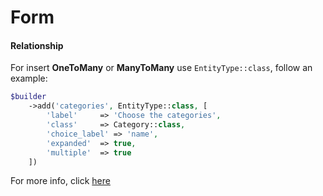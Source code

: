# Form
#### Relationship
For insert **OneToMany** or **ManyToMany** use `EntityType::class`, follow an example:
```php
$builder
    ->add('categories', EntityType::class, [
        'label'     => 'Choose the categories',
        'class'     => Category::class,
        'choice_label' => 'name',
        'expanded'  => true,
        'multiple'  => true
    ])
```
For more info, click [here](https://symfony.com/doc/current/reference/forms/types/entity.html)